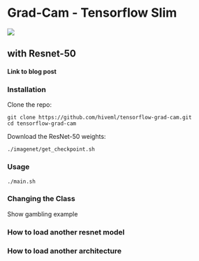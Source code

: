 

# Grad-Cam - Tensorflow Slim 

<img src="https://github.com/hiveml/tensorflow-grad-cam/blob/master/images/cat_heatmap.png">

## with Resnet-50

#### Link to blog post

### Installation

Clone the repo:
```
git clone https://github.com/hiveml/tensorflow-grad-cam.git
cd tensorflow-grad-cam
```
Download the ResNet-50 weights:
```
./imagenet/get_checkpoint.sh
```
### Usage
```
./main.sh
```

### Changing the Class

Show gambling example

### How to load another resnet model

### How to load another architecture

